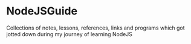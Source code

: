 # NodeJSGuide
Collections of notes, lessons, references, links and programs which got jotted down during my journey of learning NodeJS
